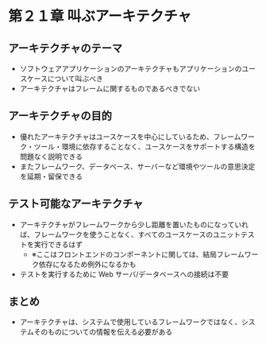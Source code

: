# 第２１章 叫ぶアーキテクチャ

## アーキテクチャのテーマ

- ソフトウェアアプリケーションのアーキテクチャもアプリケーションのユースケースについて叫ぶべき
- アーキテクチャはフレームに関するものであるべきでない

## アーキテクチャの目的

- 優れたアーキテクチャはユースケースを中心にしているため、フレームワーク・ツール・環境に依存することなく、ユースケースをサポートする構造を問題なく説明できる
- またフレームワーク、データベース、サーバーなど環境やツールの意思決定を延期・留保できる

## テスト可能なアーキテクチャ

- アーキテクチャがフレームワークから少し距離を置いたものになっていれば、フレームワークを使うことなく、すべてのユースケースのユニットテストを実行できるはず
  - ※ここはフロントエンドのコンポーネントに関しては、結局フレームワーク依存になるため例外になるかも
- テストを実行するために Web サーバ/データベースへの接続は不要

## まとめ

- アーキテクチャは、システムで使用しているフレームワークではなく、システムそのものについての情報を伝える必要がある
